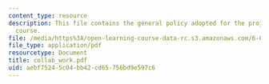 ```yaml
---
content_type: resource
description: This file contains the general policy adopted for the projects for the
  course.
file: /media/https%3A/open-learning-course-data-rc.s3.amazonaws.com/6-001-structure-and-interpretation-of-computer-programs-spring-2005/aebf75245c04bb42cd65756bd9e597c6_collab_work.pdf
file_type: application/pdf
resourcetype: Document
title: collab_work.pdf
uid: aebf7524-5c04-bb42-cd65-756bd9e597c6
---
```

